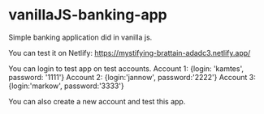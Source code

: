 # vanillaJS-banking-app

Simple banking application did in vanilla js.

You can test it on Netlify: https://mystifying-brattain-adadc3.netlify.app/

You can login to test app on test accounts. Account 1: {login: 'kamtes', password: '1111'} Account 2: {login:'jannow', password:'2222'} Account 3:{login:'markow', password:'3333'}

You can also create a new account and test this app.
